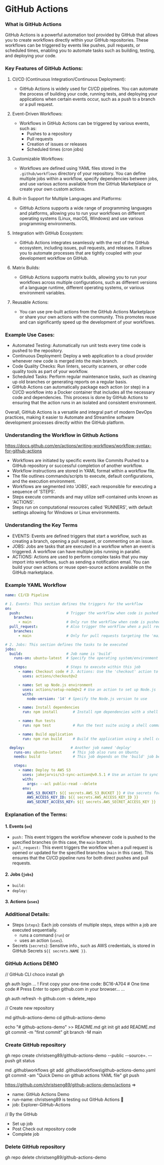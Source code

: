 # GitHub Actions

### What is GitHub Actions
GitHub Actions is a powerful automation tool provided by GitHub that allows you to create workflows directly within your GitHub repositories. These workflows can be triggered by events like pushes, pull requests, or scheduled times, enabling you to automate tasks such as building, testing, and deploying your code.

### Key Features of GitHub Actions:

1. CI/CD (Continuous Integration/Continuous Deployment):
   - GitHub Actions is widely used for CI/CD pipelines. You can automate the process of building your code, running tests, and deploying your applications when certain events occur, such as a push to a branch or a pull request.

2. Event-Driven Workflows:
   - Workflows in GitHub Actions can be triggered by various events, such as:
     - Pushes to a repository
     - Pull requests
     - Creation of issues or releases
     - Scheduled times (cron jobs)

3. Customizable Workflows:
   - Workflows are defined using YAML files stored in the `.github/workflows` directory of your repository. You can define multiple jobs within a workflow, specify dependencies between jobs, and use various actions available from the GitHub Marketplace or create your own custom actions.

4. Built-in Support for Multiple Languages and Platforms:
   - GitHub Actions supports a wide range of programming languages and platforms, allowing you to run your workflows on different operating systems (Linux, macOS, Windows) and use various programming environments.

5. Integration with GitHub Ecosystem:
   - GitHub Actions integrates seamlessly with the rest of the GitHub ecosystem, including issues, pull requests, and releases. It allows you to automate processes that are tightly coupled with your development workflow on GitHub.

6. Matrix Builds:
   - GitHub Actions supports matrix builds, allowing you to run your workflows across multiple configurations, such as different versions of a language runtime, different operating systems, or various environment variables.

7. Reusable Actions:
   - You can use pre-built actions from the GitHub Actions Marketplace or share your own actions with the community. This promotes reuse and can significantly speed up the development of your workflows.

### Example Use Cases:
- Automated Testing: Automatically run unit tests every time code is pushed to the repository.
- Continuous Deployment: Deploy a web application to a cloud provider whenever new code is merged into the main branch.
- Code Quality Checks: Run linters, security scanners, or other code quality tools as part of your workflow.
- Scheduled Tasks: Perform regular maintenance tasks, such as cleaning up old branches or generating reports on a regular basis.
- GitHub Actions can automatically package each action (or step) in a CI/CD workflow into a Docker container that includes all the necessary code and dependencies. This process is done by GitHub Actions to ensuring that the action runs in an isolated and consistent environment.

Overall, GitHub Actions is a versatile and integral part of modern DevOps practices, making it easier to Automate and Streamline software development processes directly within the GitHub platform.

### Understanding the Workflow in Github Actions
https://docs.github.com/en/actions/writing-workflows/workflow-syntax-for-github-actions

- Workflows are initiated by specific events like Commits Pushed to a GitHub repository or successful completion of another workflow.
- Workflow instructions are stored in YAML format within a workflow file.
- The file outlines commands/scripts to execute, default configurations, and the execution environment.
- Workflows are segmented into 'JOBS', each responsible for executing a sequence of 'STEPS'.
- Steps execute commands and may utilize self-contained units known as 'ACTIONS'.
- Steps run on computational resources called 'RUNNERS', with default settings allowing for Windows or Linux environments.

### Understanding the Key Terms
- EVENTS: Events are defined triggers that start a workflow, such as creating a branch, opening a pull request, or commenting on an issue.
- JOBS: Jobs are tasks that are executed in a workflow when an event is triggered. A workflow can have multiple jobs running in parallel.
- ACTIONS: Actions are used to perform complex tasks that you may import into workflows, such as sending a notification email. You can build your own actions or reuse open-source actions available on the GitHub marketplace.

### Example YAML Workflow

```yaml
name: CI/CD Pipeline

# 1. Events: This section defines the triggers for the workflow
on:
  push:                     # Trigger the workflow when code is pushed
    branches:
      - main                # Only run the workflow when code is pushed to the 'main' branch
  pull_request:             # Also trigger the workflow when a pull request is opened or updated
    branches:
      - main                # Only for pull requests targeting the 'main' branch

# 2. Jobs: This section defines the tasks to be executed
jobs:
  build:                    # Job name is 'build'
    runs-on: ubuntu-latest  # Specify the operating system/environment for this job

    steps:                  # Steps to execute within this job
      - name: Checkout code # 3. Actions: Use the 'checkout' action to pull the latest code
        uses: actions/checkout@v2

      - name: Set up Node.js environment
        uses: actions/setup-node@v2 # Use an action to set up Node.js
        with:
          node-version: '14' # Specify the Node.js version to use

      - name: Install dependencies
        run: npm install       # Install npm dependencies with a shell command

      - name: Run tests
        run: npm test          # Run the test suite using a shell command

      - name: Build application
        run: npm run build     # Build the application using a shell command

  deploy:                     # Another job named 'deploy'
    runs-on: ubuntu-latest     # This job also runs on Ubuntu
    needs: build               # This job depends on the 'build' job being successful

    steps:
      - name: Deploy to AWS S3
        uses: jakejarvis/s3-sync-action@v0.5.1 # Use an action to sync the build to an S3 bucket
        with:
          args: --acl public-read --delete
        env:
          AWS_S3_BUCKET: ${{ secrets.AWS_S3_BUCKET }} # Use secrets for sensitive data
          AWS_ACCESS_KEY_ID: ${{ secrets.AWS_ACCESS_KEY_ID }}
          AWS_SECRET_ACCESS_KEY: ${{ secrets.AWS_SECRET_ACCESS_KEY }}
```

### Explanation of the Terms:

#### 1. Events (`on`)
   - `push:` This event triggers the workflow whenever code is pushed to the specified branches (in this case, the `main` branch).
   - `pull_request:` This event triggers the workflow when a pull request is opened or updated for the specified branches (`main` in this case). This ensures that the CI/CD pipeline runs for both direct pushes and pull requests.

#### 2. Jobs (`jobs`)
   - `build:`
   - `deploy:`

#### 3. Actions (`uses`)

### Additional Details:
- Steps (`steps`): Each job consists of multiple steps, steps within a job are executed sequentially.
    - runs a command (`run`) or 
    - uses an action (`uses`). 
- Secrets (`secrets`): Sensitive info., such as AWS credentials, is stored in GitHub Secrets `${{ secrets.NAME }}`.

### GitHub Actions DEMO
// GitHub CLI
choco install gh

gh auth login
  ...
  ! First copy your one-time code: BC16-A704 # One time code #
  Press Enter to open github.com in your browser...
  ...

gh auth refresh -h github.com -s delete_repo

// Create new repository

md github-actions-demo
cd github-actions-demo

echo "# github-actions-demo" >> README.md
git init
git add README.md
git commit -m "first commit"
git branch -M main

### Create GitHub repository
gh repo create christseng89/github-actions-demo --public --source=. --push
git status

md .github\workflows
git add .github\workflows\github-actions-demo.yaml
git commit -am "Quick Demo on github actions YAML file"
git push

https://github.com/christseng89/github-actions-demo/actions =>
- name: GitHub Actions Demo
- run-name: christseng89 is testing out GitHub Actions 🚀 
- job: Explorer-GitHub-Actions

// By the GitHub
- Set up job
- Post Check out repository code
- Complete job

### Delete GitHub repository
gh repo delete christseng89/github-actions-demo
